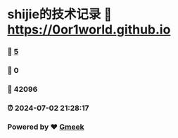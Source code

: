 # shijie的技术记录 :link: https://0or1world.github.io 
### :page_facing_up: [5](https://0or1world.github.io/tag.html) 
### :speech_balloon: 0 
### :hibiscus: 42096 
### :alarm_clock: 2024-07-02 21:28:17 
### Powered by :heart: [Gmeek](https://github.com/Meekdai/Gmeek)
